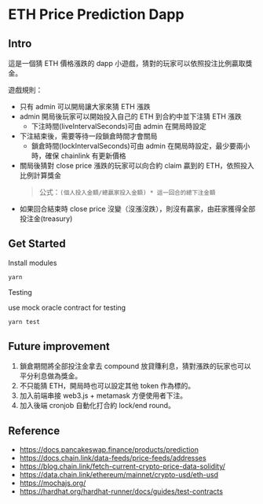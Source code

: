 # ETH Price Prediction Dapp

## Intro

這是一個猜 ETH 價格漲跌的 dapp 小遊戲，猜對的玩家可以依照投注比例贏取獎金。

遊戲規則：

- 只有 admin 可以開局讓大家來猜 ETH 漲跌
- admin 開局後玩家可以開始投入自己的 ETH 到合約中並下注猜 ETH 漲跌
  - 下注時間(liveIntervalSeconds)可由 admin 在開局時設定
- 下注結束後，需要等待一段鎖倉時間才會關局
  - 鎖倉時間(lockIntervalSeconds)可由 admin 在開局時設定，最少要兩小時，確保 chainlink 有更新價格
- 關局後猜對 close price 漲跌的玩家可以向合約 claim 贏到的 ETH，依照投入比例計算獎金
  > 公式：`(個人投入金額/總贏家投入金額) * 這一回合的總下注金額`
- 如果回合結束時 close price 沒變（沒漲沒跌），則沒有贏家，由莊家獲得全部投注金(treasury)

## Get Started

Install modules

```sh
yarn
```

Testing

use mock oracle contract for testing

```sh
yarn test
```

## Future improvement

1. 鎖倉期間將全部投注金拿去 compound 放貸賺利息，猜對漲跌的玩家也可以平分利息做為獎金。
2. 不只能猜 ETH，開局時也可以設定其他 token 作為標的。
3. 加入前端串接 web3.js + metamask 方便使用者下注。
4. 加入後端 cronjob 自動化打合約 lock/end round。

## Reference

- <https://docs.pancakeswap.finance/products/prediction>
- <https://docs.chain.link/data-feeds/price-feeds/addresses>
- <https://blog.chain.link/fetch-current-crypto-price-data-solidity/>
- <https://data.chain.link/ethereum/mainnet/crypto-usd/eth-usd>
- <https://mochajs.org/>
- <https://hardhat.org/hardhat-runner/docs/guides/test-contracts>
